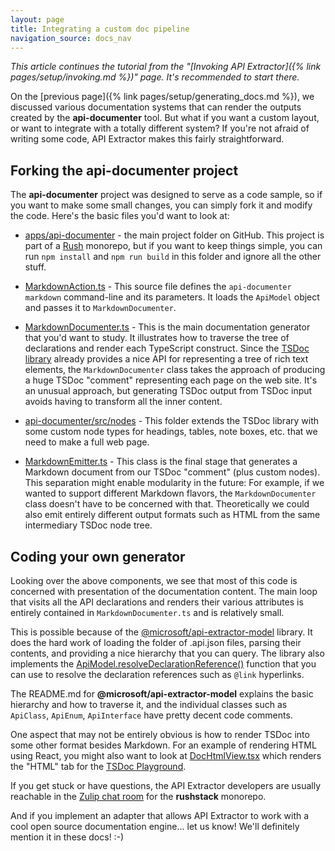 ```yaml
---
layout: page
title: Integrating a custom doc pipeline
navigation_source: docs_nav
---
```


*This article continues the tutorial from the "[Invoking API Extractor]({% link pages/setup/invoking.md %})" page.
It's recommended to start there.*

On the [previous page]({% link pages/setup/generating_docs.md %}), we discussed various documentation systems that
can render the outputs created by the **api-documenter** tool.  But what if you want a custom layout,
or want to integrate with a totally different system?  If you're not afraid of writing some code, API Extractor makes
this fairly straightforward.

## Forking the api-documenter project

The **api-documenter** project was designed to serve as a code sample, so if you want to make some small changes,
you can simply fork it and modify the code.  Here's the basic files you'd want to look at:

- [apps/api-documenter](https://github.com/microsoft/rushstack/tree/master/apps/api-documenter) - the main
  project folder on GitHub.  This project is part of a [Rush](https://rushjs.io/) monorepo, but if you want to
  keep things simple, you can run `npm install` and `npm run build` in this folder and ignore all the other stuff.

- [MarkdownAction.ts](
  https://github.com/microsoft/rushstack/blob/master/apps/api-documenter/src/cli/MarkdownAction.ts) -
  This source file defines the `api-documenter markdown` command-line and its parameters.  It loads the `ApiModel`
  object and passes it to `MarkdownDocumenter`.

- [MarkdownDocumenter.ts](
  https://github.com/microsoft/rushstack/blob/master/apps/api-documenter/src/documenters/MarkdownDocumenter.ts) -
  This is the main documentation generator that you'd want to study.  It illustrates how to traverse the tree of
  declarations and render each TypeScript construct.  Since the
  [TSDoc library](https://github.com/microsoft/tsdoc/tree/master/tsdoc) already provides a nice API for representing
  a tree of rich text elements, the `MarkdownDocumenter` class takes the approach of producing a huge TSDoc "comment"
  representing each page on the web site.  It's an unusual approach, but generating TSDoc output from TSDoc input
  avoids having to transform all the inner content.

- [api-documenter/src/nodes](https://github.com/microsoft/rushstack/tree/master/apps/api-documenter/src/nodes) -
  This folder extends the TSDoc library with some custom node types for headings, tables, note boxes, etc.
  that we need to make a full web page.

- [MarkdownEmitter.ts](
  https://github.com/microsoft/rushstack/blob/master/apps/api-documenter/src/markdown/MarkdownEmitter.ts) -
  This class is the final stage that generates a Markdown document from our TSDoc "comment" (plus custom nodes).
  This separation might enable modularity in the future:  For example, if we wanted to support different Markdown
  flavors, the `MarkdownDocumenter` class doesn't have to be concerned with that.  Theoretically we could also
  emit entirely different output formats such as HTML from the same intermediary TSDoc node tree.


## Coding your own generator

Looking over the above components, we see that most of this code is concerned with presentation of the
documentation content.  The main loop that visits all the API declarations and renders their various attributes
is entirely contained in `MarkdownDocumenter.ts` and is relatively small.

This is possible because of the [@microsoft/api-extractor-model](
https://www.npmjs.com/package/@microsoft/api-extractor-model) library.  It does the hard work of loading
the folder of .api.json files, parsing their contents, and providing a nice hierarchy that you can query.
The library also implements the [ApiModel.resolveDeclarationReference()](
https://github.com/microsoft/rushstack/blob/master/libraries/api-extractor-model/src/model/ApiModel.ts)
function that you can use to resolve the declaration references such as `@link` hyperlinks.

The README.md for **@microsoft/api-extractor-model** explains the basic hierarchy and how to traverse it,
and the individual classes such as `ApiClass`, `ApiEnum`, `ApiInterface` have pretty decent code comments.

One aspect that may not be entirely obvious is how to render TSDoc into some other format besides Markdown.
For an example of rendering HTML using React, you might also want to look at
[DocHtmlView.tsx](https://github.com/microsoft/tsdoc/blob/master/playground/src/DocHtmlView.tsx)
which renders the "HTML" tab for the [TSDoc Playground](https://microsoft.github.io/tsdoc/).

If you get stuck or have questions, the API Extractor developers are usually reachable
in the [Zulip chat room](https://rushstack.zulipchat.com/#narrow/stream/262521-api-extractor) for the **rushstack** monorepo.

And if you implement an adapter that allows API Extractor to work with a cool open source documentation engine...
let us know!  We'll definitely mention it in these docs!  :-)
